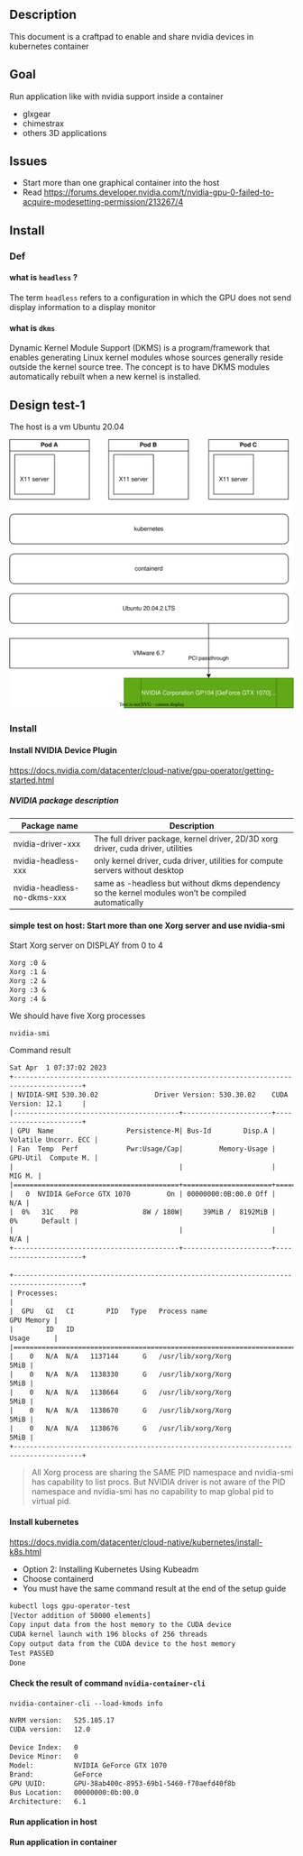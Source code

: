 ## Description

This document is a craftpad to enable and share nvidia devices in kubernetes container 

## Goal

Run application like with nvidia support inside a container 
- glxgear
- chimestrax
- others 3D applications


## Issues

- Start more than one graphical container into the host 
- Read 
https://forums.developer.nvidia.com/t/nvidia-gpu-0-failed-to-acquire-modesetting-permission/213267/4

## Install 

### Def

#### what is `headless` ?

The term `headless` refers to a configuration in which the GPU does not send display information to a display monitor

#### what is `dkms` 
Dynamic Kernel Module Support (DKMS) is a program/framework that enables generating Linux kernel modules whose sources generally reside outside the kernel source tree. The concept is to have DKMS modules automatically rebuilt when a new kernel is installed.


## Design test-1

The host is a vm Ubuntu 20.04

![gpu-abcdesktop-desing-test-1](gpu-abcdesktop-infra.svg)


### Install


#### Install NVIDIA Device Plugin

https://docs.nvidia.com/datacenter/cloud-native/gpu-operator/getting-started.html


##### NVIDIA package description

| Package name               | Description | 
|----------------------------|-------------|
| nvidia-driver-xxx          | The full driver package, kernel driver, 2D/3D xorg driver, cuda driver, utilities|
| nvidia-headless-xxx        | only kernel driver, cuda driver, utilities for compute servers without desktop|
| nvidia-headless-no-dkms-xxx| same as -headless but without dkms dependency so the kernel modules won’t be compiled automatically|



#### simple test on host: Start more than one Xorg server and use nvidia-smi 

Start Xorg server on DISPLAY from 0 to 4

```
Xorg :0 &
Xorg :1 &
Xorg :2 &
Xorg :3 &
Xorg :4 &
```

We should have five Xorg processes

```
nvidia-smi
```

Command result

```
Sat Apr  1 07:37:02 2023      
+---------------------------------------------------------------------------------------+
| NVIDIA-SMI 530.30.02              Driver Version: 530.30.02    CUDA Version: 12.1     |
|-----------------------------------------+----------------------+----------------------+
| GPU  Name                  Persistence-M| Bus-Id        Disp.A | Volatile Uncorr. ECC |
| Fan  Temp  Perf            Pwr:Usage/Cap|         Memory-Usage | GPU-Util  Compute M. |
|                                         |                      |               MIG M. |
|=========================================+======================+======================|
|   0  NVIDIA GeForce GTX 1070         On | 00000000:0B:00.0 Off |                  N/A |
|  0%   31C    P8                8W / 180W|     39MiB /  8192MiB |      0%      Default |
|                                         |                      |                  N/A |
+-----------------------------------------+----------------------+----------------------+
                                                                                         
+---------------------------------------------------------------------------------------+
| Processes:                                                                            |
|  GPU   GI   CI        PID   Type   Process name                            GPU Memory |
|        ID   ID                                                             Usage      |
|=======================================================================================|
|    0   N/A  N/A   1137144      G   /usr/lib/xorg/Xorg                            5MiB |
|    0   N/A  N/A   1138330      G   /usr/lib/xorg/Xorg                            5MiB |
|    0   N/A  N/A   1138664      G   /usr/lib/xorg/Xorg                            5MiB |
|    0   N/A  N/A   1138670      G   /usr/lib/xorg/Xorg                            5MiB |
|    0   N/A  N/A   1138676      G   /usr/lib/xorg/Xorg                            5MiB |
+---------------------------------------------------------------------------------------+
```

> All Xorg process are sharing the SAME PID namespace and nvidia-smi has capability to list procs.
> But NVIDIA driver is not aware of the PID namespace and nvidia-smi has no capability to map global pid to virtual pid.


#### Install kubernetes 

https://docs.nvidia.com/datacenter/cloud-native/kubernetes/install-k8s.html

- Option 2: Installing Kubernetes Using Kubeadm
- Choose containerd
- You must have the same command result at the end of the setup guide

``` bash
kubectl logs gpu-operator-test
[Vector addition of 50000 elements]
Copy input data from the host memory to the CUDA device
CUDA kernel launch with 196 blocks of 256 threads
Copy output data from the CUDA device to the host memory
Test PASSED
Done
```





#### Check the result of command `nvidia-container-cli`


```
nvidia-container-cli --load-kmods info
```

```
NVRM version:   525.105.17
CUDA version:   12.0

Device Index:   0
Device Minor:   0
Model:          NVIDIA GeForce GTX 1070
Brand:          GeForce
GPU UUID:       GPU-38ab400c-8953-69b1-5460-f70aefd40f8b
Bus Location:   00000000:0b:00.0
Architecture:   6.1
```


#### Run application in host 

#### Run application in container
